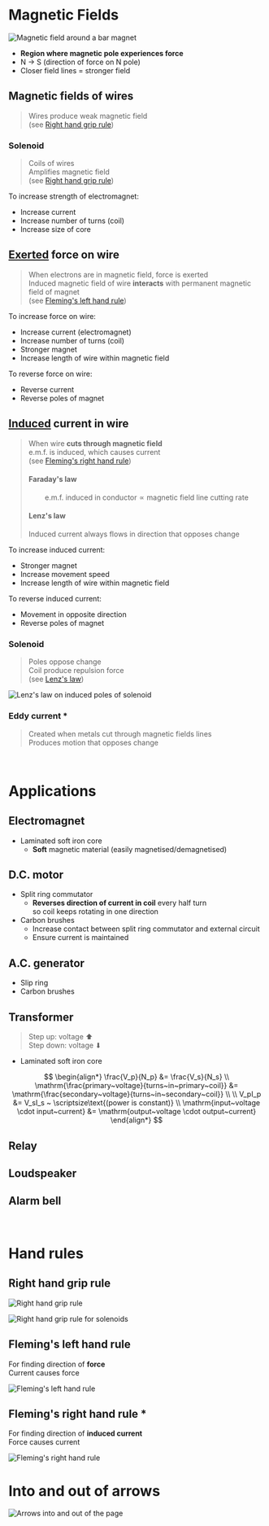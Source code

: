 # Magnetic Fields

![Magnetic field around a bar magnet](images/magnetic-field-bar-magnet.png)

-   **Region where magnetic pole experiences force**
-   N → S (direction of force on N pole)
-   Closer field lines = stronger field

## Magnetic fields of wires

> Wires produce weak magnetic field \
> (see [Right hand grip rule](#right-hand-grip-rule))

### Solenoid

> Coils of wires \
> Amplifies magnetic field \
> (see [Right hand grip rule](#right-hand-grip-rule))

<p></p>
To increase strength of electromagnet:

-   Increase current
-   Increase number of turns (coil)
-   Increase size of core

## <u>Exerted</u> force on wire

> When electrons are in magnetic field, force is exerted \
> Induced magnetic field of wire **interacts** with permanent magnetic field of magnet \
> (see [Fleming's left hand rule](#flemings-left-hand-rule))

<p></p>
To increase force on wire:

-   Increase current (electromagnet)
-   Increase number of turns (coil)
-   Stronger magnet
-   Increase length of wire within magnetic field

<p></p>
To reverse force on wire:

-   Reverse current
-   Reverse poles of magnet

## <u>Induced</u> current in wire

> When wire **cuts through magnetic field** \
> e.m.f. is induced, which causes current \
> (see [Fleming's right hand rule](#flemings-right-hand-rule))
>
> #### Faraday's law
>
> $$\text{e.m.f. induced in conductor} \propto \text{magnetic field line cutting rate}$$
>
> #### Lenz's law
>
> Induced current always flows in direction that opposes change

<p></p>
To increase induced current:

-   Stronger magnet
-   Increase movement speed
-   Increase length of wire within magnetic field

<p></p>
To reverse induced current:

-   Movement in opposite direction
-   Reverse poles of magnet

### Solenoid

> Poles oppose change \
> Coil produce repulsion force \
> (see [Lenz's law](#lenzs-law))

![Lenz's law on induced poles of solenoid](images/lenzs-law.png)

### Eddy current \*

> Created when metals cut through magnetic fields lines \
> Produces motion that opposes change

<br>

# Applications

## Electromagnet

-   Laminated soft iron core
    -   **Soft** magnetic material (easily magnetised/demagnetised)

## D.C. motor

-   Split ring commutator
    -   **Reverses direction of current in coil** every half turn \
        so coil keeps rotating in one direction
-   Carbon brushes
    -   Increase contact between split ring commutator and external circuit
    -   Ensure current is maintained

## A.C. generator

-   Slip ring
-   Carbon brushes

## Transformer

> Step up: voltage ⬆ \
> Step down: voltage ⬇

-   Laminated soft iron core

$$
\begin{align*}
  \frac{V_p}{N_p} &= \frac{V_s}{N_s} \\
  \mathrm{\frac{primary~voltage}{turns~in~primary~coil}} &= \mathrm{\frac{secondary~voltage}{turns~in~secondary~coil}} \\
  \\
  V_pI_p &= V_sI_s ~ \scriptsize\text{(power is constant)} \\
  \mathrm{input~voltage \cdot input~current} &= \mathrm{output~voltage \cdot output~current}
\end{align*}
$$

## Relay

## Loudspeaker

## Alarm bell

<br>

# Hand rules

## Right hand grip rule

![Right hand grip rule](images/rule-right-hand-grip.jpg)

![Right hand grip rule for solenoids](images/rule-right-hand-grip-solenoid.jpeg)

## Fleming's left hand rule

For finding direction of **force** \
Current causes force

![Fleming's left hand rule](images/rule-flemings-left-hand.png)

## Fleming's right hand rule \*

For finding direction of **induced current** \
Force causes current

![Fleming's right hand rule](images/rule-flemings-right-hand.png)

# Into and out of arrows

![Arrows into and out of the page](images/magnetic-field-into-out-of.png)
